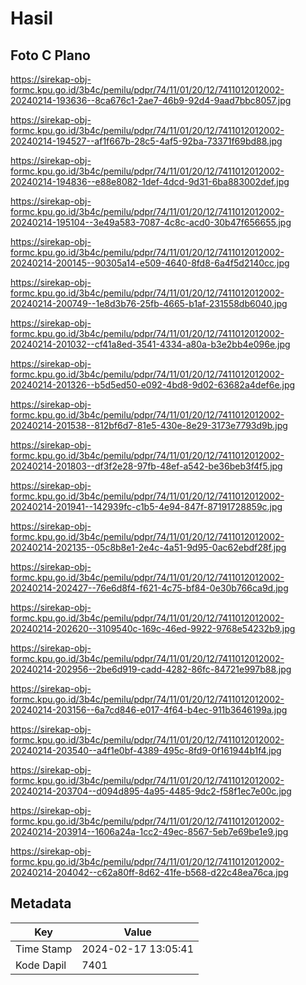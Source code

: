 # Hasil

## Foto C Plano

https://sirekap-obj-formc.kpu.go.id/3b4c/pemilu/pdpr/74/11/01/20/12/7411012012002-20240214-193636--8ca676c1-2ae7-46b9-92d4-9aad7bbc8057.jpg

https://sirekap-obj-formc.kpu.go.id/3b4c/pemilu/pdpr/74/11/01/20/12/7411012012002-20240214-194527--af1f667b-28c5-4af5-92ba-73371f69bd88.jpg

https://sirekap-obj-formc.kpu.go.id/3b4c/pemilu/pdpr/74/11/01/20/12/7411012012002-20240214-194836--e88e8082-1def-4dcd-9d31-6ba883002def.jpg

https://sirekap-obj-formc.kpu.go.id/3b4c/pemilu/pdpr/74/11/01/20/12/7411012012002-20240214-195104--3e49a583-7087-4c8c-acd0-30b47f656655.jpg

https://sirekap-obj-formc.kpu.go.id/3b4c/pemilu/pdpr/74/11/01/20/12/7411012012002-20240214-200145--90305a14-e509-4640-8fd8-6a4f5d2140cc.jpg

https://sirekap-obj-formc.kpu.go.id/3b4c/pemilu/pdpr/74/11/01/20/12/7411012012002-20240214-200749--1e8d3b76-25fb-4665-b1af-231558db6040.jpg

https://sirekap-obj-formc.kpu.go.id/3b4c/pemilu/pdpr/74/11/01/20/12/7411012012002-20240214-201032--cf41a8ed-3541-4334-a80a-b3e2bb4e096e.jpg

https://sirekap-obj-formc.kpu.go.id/3b4c/pemilu/pdpr/74/11/01/20/12/7411012012002-20240214-201326--b5d5ed50-e092-4bd8-9d02-63682a4def6e.jpg

https://sirekap-obj-formc.kpu.go.id/3b4c/pemilu/pdpr/74/11/01/20/12/7411012012002-20240214-201538--812bf6d7-81e5-430e-8e29-3173e7793d9b.jpg

https://sirekap-obj-formc.kpu.go.id/3b4c/pemilu/pdpr/74/11/01/20/12/7411012012002-20240214-201803--df3f2e28-97fb-48ef-a542-be36beb3f4f5.jpg

https://sirekap-obj-formc.kpu.go.id/3b4c/pemilu/pdpr/74/11/01/20/12/7411012012002-20240214-201941--142939fc-c1b5-4e94-847f-87191728859c.jpg

https://sirekap-obj-formc.kpu.go.id/3b4c/pemilu/pdpr/74/11/01/20/12/7411012012002-20240214-202135--05c8b8e1-2e4c-4a51-9d95-0ac62ebdf28f.jpg

https://sirekap-obj-formc.kpu.go.id/3b4c/pemilu/pdpr/74/11/01/20/12/7411012012002-20240214-202427--76e6d8f4-f621-4c75-bf84-0e30b766ca9d.jpg

https://sirekap-obj-formc.kpu.go.id/3b4c/pemilu/pdpr/74/11/01/20/12/7411012012002-20240214-202620--3109540c-169c-46ed-9922-9768e54232b9.jpg

https://sirekap-obj-formc.kpu.go.id/3b4c/pemilu/pdpr/74/11/01/20/12/7411012012002-20240214-202956--2be6d919-cadd-4282-86fc-84721e997b88.jpg

https://sirekap-obj-formc.kpu.go.id/3b4c/pemilu/pdpr/74/11/01/20/12/7411012012002-20240214-203156--6a7cd846-e017-4f64-b4ec-911b3646199a.jpg

https://sirekap-obj-formc.kpu.go.id/3b4c/pemilu/pdpr/74/11/01/20/12/7411012012002-20240214-203540--a4f1e0bf-4389-495c-8fd9-0f161944b1f4.jpg

https://sirekap-obj-formc.kpu.go.id/3b4c/pemilu/pdpr/74/11/01/20/12/7411012012002-20240214-203704--d094d895-4a95-4485-9dc2-f58f1ec7e00c.jpg

https://sirekap-obj-formc.kpu.go.id/3b4c/pemilu/pdpr/74/11/01/20/12/7411012012002-20240214-203914--1606a24a-1cc2-49ec-8567-5eb7e69be1e9.jpg

https://sirekap-obj-formc.kpu.go.id/3b4c/pemilu/pdpr/74/11/01/20/12/7411012012002-20240214-204042--c62a80ff-8d62-41fe-b568-d22c48ea76ca.jpg


## Metadata

| Key        | Value               |
| ---------- | ------------------- |
| Time Stamp | 2024-02-17 13:05:41 |
| Kode Dapil | 7401                |




